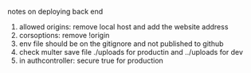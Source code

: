 

 notes on deploying back end
1. allowed origins: remove local host and add the website address
2. corsoptions: remove !origin
3. env file should be on the gitignore and not published to github
4. check multer save file ./uploads for productin and ../uploads for dev
5. in authcontroller: secure true for production